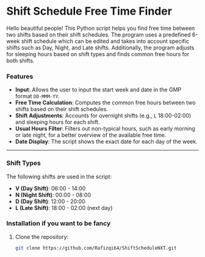 # Shift Schedule Free Time Finder
Hello beautiful people!
This Python script helps you find free time between two shifts based on their shift schedules. The program uses a predefined 6-week shift schedule which can be edited and takes into account specific shifts such as Day, Night, and Late shifts. Additionally, the program adjusts for sleeping hours based on shift types and finds common free hours for both shifts.

### Features
- **Input**: Allows the user to input the start week and date in the GMP format `DD-MMM-YY`.
- **Free Time Calculation**: Computes the common free hours between two shifts based on their shift schedules.
- **Shift Adjustments**: Accounts for overnight shifts (e.g., `L` 18:00-02:00) and sleeping hours for each shift.
- **Usual Hours Filter**: Filters out non-typical hours, such as early morning or late night, for a better overview of the available free time.
- **Date Display**: The script shows the exact date for each day of the week.

---

### Shift Types
The following shifts are used in the script:
- **V (Day Shift)**: 06:00 - 14:00
- **N (Night Shift)**: 00:00 - 08:00
- **D (Day Shift)**: 12:00 - 20:00
- **L (Late Shift)**: 18:00 - 02:00 (next day)


### Installation if you want to be fancy

1. Clone the repository:
   ```bash
   git clone https://github.com/Rafizqi64/ShiftScheduleNXT.git
   
